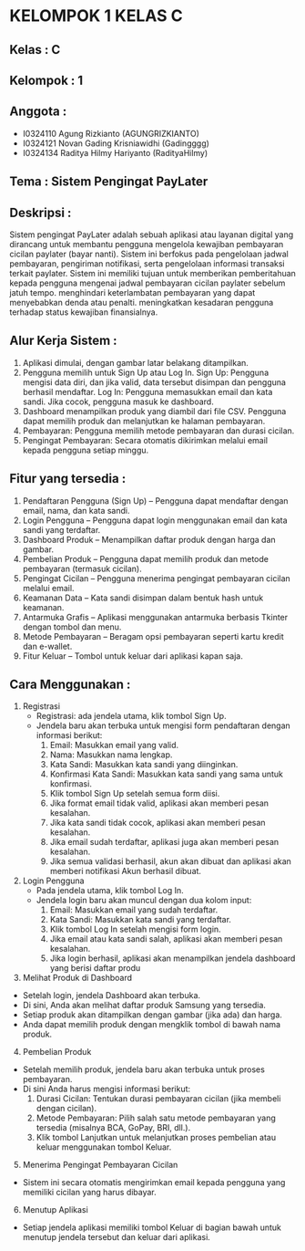 # KELOMPOK 1 KELAS C

## Kelas : C
## Kelompok : 1
## Anggota :
- I0324110 Agung Rizkianto (AGUNGRIZKIANTO)
- I0324121 Novan Gading Krisniawidhi (Gadingggg)
- I0324134 Raditya Hilmy Hariyanto (RadityaHilmy)

## Tema : Sistem Pengingat PayLater
## Deskripsi :
Sistem pengingat PayLater adalah sebuah aplikasi atau layanan digital yang dirancang untuk membantu pengguna mengelola kewajiban pembayaran cicilan paylater (bayar nanti). Sistem ini berfokus pada pengelolaan jadwal pembayaran, pengiriman notifikasi, serta pengelolaan informasi transaksi terkait paylater. Sistem ini memiliki tujuan untuk memberikan pemberitahuan kepada pengguna mengenai jadwal pembayaran cicilan paylater sebelum jatuh tempo. menghindari keterlambatan pembayaran yang dapat menyebabkan denda atau penalti. meningkatkan kesadaran pengguna terhadap status kewajiban finansialnya.

## Alur Kerja Sistem :
1. Aplikasi dimulai, dengan gambar latar belakang ditampilkan.
2. Pengguna memilih untuk Sign Up atau Log In.
   Sign Up: Pengguna mengisi data diri, dan jika valid, data tersebut disimpan dan pengguna berhasil mendaftar.
   Log In: Pengguna memasukkan email dan kata sandi. Jika cocok, pengguna masuk ke dashboard.
3. Dashboard menampilkan produk yang diambil dari file CSV. Pengguna dapat memilih produk dan melanjutkan ke halaman pembayaran.
4. Pembayaran: Pengguna memilih metode pembayaran dan durasi cicilan.
5. Pengingat Pembayaran: Secara otomatis dikirimkan melalui email kepada pengguna setiap minggu.

## Fitur yang tersedia : 
1. Pendaftaran Pengguna (Sign Up) – Pengguna dapat mendaftar dengan email, nama, dan kata sandi.
2. Login Pengguna – Pengguna dapat login menggunakan email dan kata sandi yang terdaftar.
3. Dashboard Produk – Menampilkan daftar produk dengan harga dan gambar.
4. Pembelian Produk – Pengguna dapat memilih produk dan metode pembayaran (termasuk cicilan).
5. Pengingat Cicilan – Pengguna menerima pengingat pembayaran cicilan melalui email.
6. Keamanan Data – Kata sandi disimpan dalam bentuk hash untuk keamanan.
7. Antarmuka Grafis – Aplikasi menggunakan antarmuka berbasis Tkinter dengan tombol dan menu.
8. Metode Pembayaran – Beragam opsi pembayaran seperti kartu kredit dan e-wallet.
9. Fitur Keluar – Tombol untuk keluar dari aplikasi kapan saja.
    
## Cara Menggunakan :
1) Registrasi 
   - Registrasi: ada jendela utama, klik tombol Sign Up.
   - Jendela baru akan terbuka untuk mengisi form pendaftaran dengan informasi berikut:
     1. Email: Masukkan email yang valid.
     2. Nama: Masukkan nama lengkap.
     3. Kata Sandi: Masukkan kata sandi yang diinginkan.
     4. Konfirmasi Kata Sandi: Masukkan kata sandi yang sama untuk konfirmasi.
     5. Klik tombol Sign Up setelah semua form diisi.
     6. Jika format email tidak valid, aplikasi akan memberi pesan kesalahan.
     7. Jika kata sandi tidak cocok, aplikasi akan memberi pesan kesalahan.
     8. Jika email sudah terdaftar, aplikasi juga akan memberi pesan kesalahan.
     9. Jika semua validasi berhasil, akun akan dibuat dan aplikasi akan memberi notifikasi Akun berhasil dibuat.
2) Login Pengguna
   - Pada jendela utama, klik tombol Log In.
   - Jendela login baru akan muncul dengan dua kolom input:
      1. Email: Masukkan email yang sudah terdaftar.
      2. Kata Sandi: Masukkan kata sandi yang terdaftar.
      3. Klik tombol Log In setelah mengisi form login.
      4. Jika email atau kata sandi salah, aplikasi akan memberi pesan kesalahan.
      5. Jika login berhasil, aplikasi akan menampilkan jendela dashboard yang berisi daftar produ
3) Melihat Produk di Dashboard
  - Setelah login, jendela Dashboard akan terbuka.
  - Di sini, Anda akan melihat daftar produk Samsung yang tersedia.
  - Setiap produk akan ditampilkan dengan gambar (jika ada) dan harga.
  - Anda dapat memilih produk dengan mengklik tombol di bawah nama produk.
4) Pembelian Produk
  - Setelah memilih produk, jendela baru akan terbuka untuk proses pembayaran.
  - Di sini Anda harus mengisi informasi berikut:
    1. Durasi Cicilan: Tentukan durasi pembayaran cicilan (jika membeli dengan cicilan).
    2. Metode Pembayaran: Pilih salah satu metode pembayaran yang tersedia (misalnya BCA, GoPay, BRI, dll.).
    3. Klik tombol Lanjutkan untuk melanjutkan proses pembelian atau keluar menggunakan tombol Keluar.
5) Menerima Pengingat Pembayaran Cicilan
 - Sistem ini secara otomatis mengirimkan email kepada pengguna yang memiliki cicilan yang harus dibayar.
6) Menutup Aplikasi
  - Setiap jendela aplikasi memiliki tombol Keluar di bagian bawah untuk menutup jendela tersebut dan keluar dari aplikasi.



